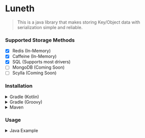 # Luneth

> This is a java library that makes storing Key/Object data with serialization simple and reliable.

### Supported Storage Methods
- [x] Redis (In-Memory)
- [x] Caffeine (In-Memory)
- [x] SQL (Supports most drivers)
- [ ] MongoDB (Coming Soon)
- [ ] Scylla (Coming Soon)

### Installation
<details>
<summary>Gradle (Kotlin)</summary>

```kts
repositories {
    mavenCentral()
    maven("https://jitpack.io")
}

dependencies {
    implementation("com.github.Summiner:Luneth:1.1.0")
}
```
</details>

<details>
<summary>Gradle (Groovy)</summary>

```groovy
repositories {
    mavenCentral()
    maven { url 'https://jitpack.io' }
}

dependencies {
    implementation 'com.github.Summiner:Luneth:1.1.0'
}
```
</details>

<details>
<summary>Maven</summary>

```xml
<repository>
  <id>jitpack.io</id>
  <url>https://jitpack.io</url>
</repository>

<dependency>
  <groupId>com.github.Summiner</groupId>
  <artifactId>Luneth</artifactId>
  <version>1.1.0</version>
</dependency>
```
</details>

### Usage

<details>
<summary>Java Example</summary>

```java
public static void main(String[] args) {
    LunethManager manager = new LunethManager.Builder()
            .setStorageMode(LunethManager.StorageModes.CAFFEINE)
            .build();

    UUID uuid = UUID.randomUUID();
    ExampleObject object = new ExampleObject(uuid, "Example");

    System.out.println(manager.put(object).join()); // Write object to Luneth
    System.out.println(manager.get(ExampleObject.class, uuid).join()); // Read object from Luneth
}

@LunethSerializer(identifier = "ExampleObject")
public static class ExampleObject implements StorageObject {
    @LunethField(key = true)
    public final UUID player;

    @LunethField(id = 1)
    public final String username;

    public ExampleObject(UUID player, String username) {
        this.player = player;
        this.username = username;
    }

    public String toString() {
        return "ExampleObject{UUID player="+player+", String username="+username+"}";
    }
}
```
</details>
